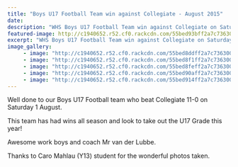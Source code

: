 ```yaml
---
title: "Boys U17 Football Team win against Collegiate - August 2015"
date: 
description: "WHS Boys U17 Football Team win against Collegiate on Saturday 1 August 2015."
featured-image: http://c1940652.r52.cf0.rackcdn.com/55bed93bff2a7c7363000f45/Boys-U17-Football-v-Colleg8-1.8.15.gif
excerpt: "WHS Boys U17 Football Team win against Collegiate on Saturday 1 August."
image_gallery:
     - image: "http://c1940652.r52.cf0.rackcdn.com/55bed8ddff2a7c7363000f37/Boys-U17-Football-v-Colleg1-1.8.15.gif"
     - image: "http://c1940652.r52.cf0.rackcdn.com/55bed8f1ff2a7c7363000f39/Boys-U17-Football-v-Colleg2-1.8.15.gif"
     - image: "http://c1940652.r52.cf0.rackcdn.com/55bed8feff2a7c7363000f3b/Boys-U17-Football-v-Colleg3-1.8.15.gif"
     - image: "http://c1940652.r52.cf0.rackcdn.com/55bed90aff2a7c7363000f3d/Boys-U17-Football-v-Colleg4-1.8.15.gif"
     - image: "http://c1940652.r52.cf0.rackcdn.com/55bed914ff2a7c7363000f3f/Boys-U17-Football-v-Colleg5-1.8.15.gif"
---
```


<p><span>Well done to our Boys U17 Football team who beat Collegiate 11-0 on Saturday 1 August. </span></p>
<p><span>This team has had wins all season and look to take out the U17 Grade this year! </span></p>
<p><span>Awesome work boys and coach Mr van der Lubbe.</span></p>
<p><span>Thanks to Caro Mahlau (Y13) student for the wonderful photos taken.</span></p>

